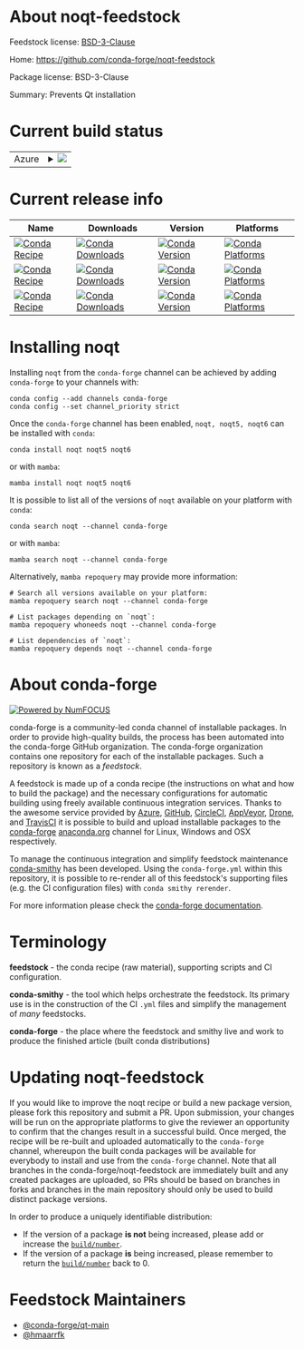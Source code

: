 About noqt-feedstock
====================

Feedstock license: [BSD-3-Clause](https://github.com/conda-forge/noqt-feedstock/blob/main/LICENSE.txt)

Home: https://github.com/conda-forge/noqt-feedstock

Package license: BSD-3-Clause

Summary: Prevents Qt installation

Current build status
====================


<table>
    
  <tr>
    <td>Azure</td>
    <td>
      <details>
        <summary>
          <a href="https://dev.azure.com/conda-forge/feedstock-builds/_build/latest?definitionId=23738&branchName=main">
            <img src="https://dev.azure.com/conda-forge/feedstock-builds/_apis/build/status/noqt-feedstock?branchName=main">
          </a>
        </summary>
        <table>
          <thead><tr><th>Variant</th><th>Status</th></tr></thead>
          <tbody><tr>
              <td>linux_64</td>
              <td>
                <a href="https://dev.azure.com/conda-forge/feedstock-builds/_build/latest?definitionId=23738&branchName=main">
                  <img src="https://dev.azure.com/conda-forge/feedstock-builds/_apis/build/status/noqt-feedstock?branchName=main&jobName=linux&configuration=linux%20linux_64_" alt="variant">
                </a>
              </td>
            </tr><tr>
              <td>osx_64</td>
              <td>
                <a href="https://dev.azure.com/conda-forge/feedstock-builds/_build/latest?definitionId=23738&branchName=main">
                  <img src="https://dev.azure.com/conda-forge/feedstock-builds/_apis/build/status/noqt-feedstock?branchName=main&jobName=osx&configuration=osx%20osx_64_" alt="variant">
                </a>
              </td>
            </tr><tr>
              <td>osx_arm64</td>
              <td>
                <a href="https://dev.azure.com/conda-forge/feedstock-builds/_build/latest?definitionId=23738&branchName=main">
                  <img src="https://dev.azure.com/conda-forge/feedstock-builds/_apis/build/status/noqt-feedstock?branchName=main&jobName=osx&configuration=osx%20osx_arm64_" alt="variant">
                </a>
              </td>
            </tr><tr>
              <td>win_64</td>
              <td>
                <a href="https://dev.azure.com/conda-forge/feedstock-builds/_build/latest?definitionId=23738&branchName=main">
                  <img src="https://dev.azure.com/conda-forge/feedstock-builds/_apis/build/status/noqt-feedstock?branchName=main&jobName=win&configuration=win%20win_64_" alt="variant">
                </a>
              </td>
            </tr>
          </tbody>
        </table>
      </details>
    </td>
  </tr>
</table>

Current release info
====================

| Name | Downloads | Version | Platforms |
| --- | --- | --- | --- |
| [![Conda Recipe](https://img.shields.io/badge/recipe-noqt-green.svg)](https://anaconda.org/conda-forge/noqt) | [![Conda Downloads](https://img.shields.io/conda/dn/conda-forge/noqt.svg)](https://anaconda.org/conda-forge/noqt) | [![Conda Version](https://img.shields.io/conda/vn/conda-forge/noqt.svg)](https://anaconda.org/conda-forge/noqt) | [![Conda Platforms](https://img.shields.io/conda/pn/conda-forge/noqt.svg)](https://anaconda.org/conda-forge/noqt) |
| [![Conda Recipe](https://img.shields.io/badge/recipe-noqt5-green.svg)](https://anaconda.org/conda-forge/noqt5) | [![Conda Downloads](https://img.shields.io/conda/dn/conda-forge/noqt5.svg)](https://anaconda.org/conda-forge/noqt5) | [![Conda Version](https://img.shields.io/conda/vn/conda-forge/noqt5.svg)](https://anaconda.org/conda-forge/noqt5) | [![Conda Platforms](https://img.shields.io/conda/pn/conda-forge/noqt5.svg)](https://anaconda.org/conda-forge/noqt5) |
| [![Conda Recipe](https://img.shields.io/badge/recipe-noqt6-green.svg)](https://anaconda.org/conda-forge/noqt6) | [![Conda Downloads](https://img.shields.io/conda/dn/conda-forge/noqt6.svg)](https://anaconda.org/conda-forge/noqt6) | [![Conda Version](https://img.shields.io/conda/vn/conda-forge/noqt6.svg)](https://anaconda.org/conda-forge/noqt6) | [![Conda Platforms](https://img.shields.io/conda/pn/conda-forge/noqt6.svg)](https://anaconda.org/conda-forge/noqt6) |

Installing noqt
===============

Installing `noqt` from the `conda-forge` channel can be achieved by adding `conda-forge` to your channels with:

```
conda config --add channels conda-forge
conda config --set channel_priority strict
```

Once the `conda-forge` channel has been enabled, `noqt, noqt5, noqt6` can be installed with `conda`:

```
conda install noqt noqt5 noqt6
```

or with `mamba`:

```
mamba install noqt noqt5 noqt6
```

It is possible to list all of the versions of `noqt` available on your platform with `conda`:

```
conda search noqt --channel conda-forge
```

or with `mamba`:

```
mamba search noqt --channel conda-forge
```

Alternatively, `mamba repoquery` may provide more information:

```
# Search all versions available on your platform:
mamba repoquery search noqt --channel conda-forge

# List packages depending on `noqt`:
mamba repoquery whoneeds noqt --channel conda-forge

# List dependencies of `noqt`:
mamba repoquery depends noqt --channel conda-forge
```


About conda-forge
=================

[![Powered by
NumFOCUS](https://img.shields.io/badge/powered%20by-NumFOCUS-orange.svg?style=flat&colorA=E1523D&colorB=007D8A)](https://numfocus.org)

conda-forge is a community-led conda channel of installable packages.
In order to provide high-quality builds, the process has been automated into the
conda-forge GitHub organization. The conda-forge organization contains one repository
for each of the installable packages. Such a repository is known as a *feedstock*.

A feedstock is made up of a conda recipe (the instructions on what and how to build
the package) and the necessary configurations for automatic building using freely
available continuous integration services. Thanks to the awesome service provided by
[Azure](https://azure.microsoft.com/en-us/services/devops/), [GitHub](https://github.com/),
[CircleCI](https://circleci.com/), [AppVeyor](https://www.appveyor.com/),
[Drone](https://cloud.drone.io/welcome), and [TravisCI](https://travis-ci.com/)
it is possible to build and upload installable packages to the
[conda-forge](https://anaconda.org/conda-forge) [anaconda.org](https://anaconda.org/)
channel for Linux, Windows and OSX respectively.

To manage the continuous integration and simplify feedstock maintenance
[conda-smithy](https://github.com/conda-forge/conda-smithy) has been developed.
Using the ``conda-forge.yml`` within this repository, it is possible to re-render all of
this feedstock's supporting files (e.g. the CI configuration files) with ``conda smithy rerender``.

For more information please check the [conda-forge documentation](https://conda-forge.org/docs/).

Terminology
===========

**feedstock** - the conda recipe (raw material), supporting scripts and CI configuration.

**conda-smithy** - the tool which helps orchestrate the feedstock.
                   Its primary use is in the construction of the CI ``.yml`` files
                   and simplify the management of *many* feedstocks.

**conda-forge** - the place where the feedstock and smithy live and work to
                  produce the finished article (built conda distributions)


Updating noqt-feedstock
=======================

If you would like to improve the noqt recipe or build a new
package version, please fork this repository and submit a PR. Upon submission,
your changes will be run on the appropriate platforms to give the reviewer an
opportunity to confirm that the changes result in a successful build. Once
merged, the recipe will be re-built and uploaded automatically to the
`conda-forge` channel, whereupon the built conda packages will be available for
everybody to install and use from the `conda-forge` channel.
Note that all branches in the conda-forge/noqt-feedstock are
immediately built and any created packages are uploaded, so PRs should be based
on branches in forks and branches in the main repository should only be used to
build distinct package versions.

In order to produce a uniquely identifiable distribution:
 * If the version of a package **is not** being increased, please add or increase
   the [``build/number``](https://docs.conda.io/projects/conda-build/en/latest/resources/define-metadata.html#build-number-and-string).
 * If the version of a package **is** being increased, please remember to return
   the [``build/number``](https://docs.conda.io/projects/conda-build/en/latest/resources/define-metadata.html#build-number-and-string)
   back to 0.

Feedstock Maintainers
=====================

* [@conda-forge/qt-main](https://github.com/orgs/conda-forge/teams/qt-main/)
* [@hmaarrfk](https://github.com/hmaarrfk/)

